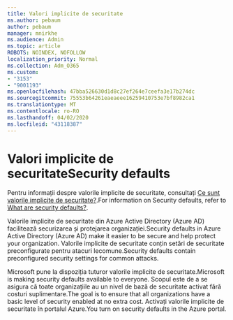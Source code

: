 ```yaml
---
title: Valori implicite de securitate
ms.author: pebaum
author: pebaum
manager: mnirkhe
ms.audience: Admin
ms.topic: article
ROBOTS: NOINDEX, NOFOLLOW
localization_priority: Normal
ms.collection: Adm_O365
ms.custom:
- "3153"
- "9001193"
ms.openlocfilehash: 47bba526630d1d8c27ef264e7ceefa3e17b274dc
ms.sourcegitcommit: 75553b64261eaeaeee16259410753e7bf8982ca1
ms.translationtype: MT
ms.contentlocale: ro-RO
ms.lasthandoff: 04/02/2020
ms.locfileid: "43118387"
---
```

# <a name="security-defaults"></a><span data-ttu-id="6d8aa-102">Valori implicite de securitate</span><span class="sxs-lookup"><span data-stu-id="6d8aa-102">Security defaults</span></span>

<span data-ttu-id="6d8aa-103">Pentru informații despre valorile implicite de securitate, consultați [Ce sunt valorile implicite de securitate?](https://docs.microsoft.com/azure/active-directory/conditional-access/concept-conditional-access-security-defaults).</span><span class="sxs-lookup"><span data-stu-id="6d8aa-103">For information on Security defaults, refer to [What are security defaults?](https://docs.microsoft.com/azure/active-directory/conditional-access/concept-conditional-access-security-defaults).</span></span>

<span data-ttu-id="6d8aa-104">Valorile implicite de securitate din Azure Active Directory (Azure AD) facilitează securizarea și protejarea organizației.</span><span class="sxs-lookup"><span data-stu-id="6d8aa-104">Security defaults in Azure Active Directory (Azure AD) make it easier to be secure and help protect your organization.</span></span> <span data-ttu-id="6d8aa-105">Valorile implicite de securitate conțin setări de securitate preconfigurate pentru atacuri lecomune.</span><span class="sxs-lookup"><span data-stu-id="6d8aa-105">Security defaults contain preconfigured security settings for common attacks.</span></span>

<span data-ttu-id="6d8aa-106">Microsoft pune la dispoziția tuturor valorile implicite de securitate.</span><span class="sxs-lookup"><span data-stu-id="6d8aa-106">Microsoft is making security defaults available to everyone.</span></span> <span data-ttu-id="6d8aa-107">Scopul este de a se asigura că toate organizațiile au un nivel de bază de securitate activat fără costuri suplimentare.</span><span class="sxs-lookup"><span data-stu-id="6d8aa-107">The goal is to ensure that all organizations have a basic level of security enabled at no extra cost.</span></span> <span data-ttu-id="6d8aa-108">Activați valorile implicite de securitate în portalul Azure.</span><span class="sxs-lookup"><span data-stu-id="6d8aa-108">You turn on security defaults in the Azure portal.</span></span>
